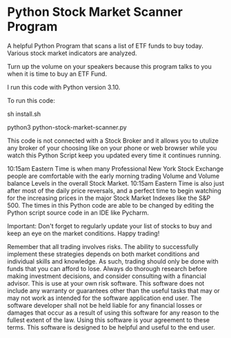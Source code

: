 # Python Stock Market Scanner Program 
A helpful Python Program that scans a list of ETF funds to buy today. Various stock market indicators are analyzed. 

Turn up the volume on your speakers because this program talks to you when it is time to buy an ETF Fund. 

I run this code with Python version 3.10. 

To run this code: 

sh install.sh

python3 python-stock-market-scanner.py 

This code is not connected with a Stock Broker and it allows you to utulize any broker of your choosing like on your phone or web browser while you watch this Python Script keep you updated every time it continues running. 

10:15am Eastern Time is when many Professional New York Stock Exchange people are comfortable with the early morning trading Volume and Volume balance Levels in the overall Stock Market. 10:15am Eastern Time is also just after most of the daily price reversals, and a perfect time to begin watching for the increasing prices in the major Stock Market Indexes like the S&P 500. The times in this Python code are able to be changed by editing the Python script source code in an IDE like Pycharm. 

Important: Don't forget to regularly update your list of stocks to buy and keep an eye on the market conditions. Happy trading!

Remember that all trading involves risks. The ability to successfully implement these strategies depends on both market conditions and individual skills and knowledge. As such, trading should only be done with funds that you can afford to lose. Always do thorough research before making investment decisions, and consider consulting with a financial advisor. This is use at your own risk software. This software does not include any warranty or guarantees other than the useful tasks that may or may not work as intended for the software application end user. The software developer shall not be held liable for any financial losses or damages that occur as a result of using this software for any reason to the fullest extent of the law. Using this software is your agreement to these terms. This software is designed to be helpful and useful to the end user.
